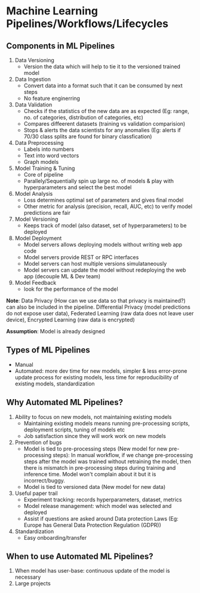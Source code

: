 # Machine Learning Pipelines/Workflows/Lifecycles

## Components in ML Pipelines
1. Data Versioning
    - Version the data which will help to tie it to the versioned trained model
2. Data Ingestion
    - Convert data into a format such that it can be consumed by next steps
    - No feature enginerring
3. Data Validation
    - Checks if the statistics of the new data are as expected (Eg: range, no. of categories, distribution of categories, etc)
    - Compares diffeerent datasets (training vs validation comparision)
    - Stops & alerts the data scientists for any anomalies (Eg: alerts if 70/30 class splits are found for binary classfication)
4. Data Preprocessing
    - Labels into numbers
    - Text into word vectors
    - Graph models
5. Model Training & Tuning
    - Core of pipeline
    - Parallely/Sequentially spin up large no. of models & play with hyperparameters and select the best model
6. Model Analysis
    - Loss determines optimal set of parameters and gives final model
    - Other metric for analysis (precision, recall, AUC, etc) to verify model predictions are fair
7. Model Versioning
    - Keeps track of model (also dataset, set of hyperparameters) to be deployed
8. Model Deployment
    - Model servers allows deploying models without writing web app code
    - Model servers provide REST or RPC interfaces
    - Model servers can host multiple versions simulataneously
    - Model servers can update the model without redeploying the web app (decouple ML & Dev team)
9. Model Feedback
    - look for the performance of the model

**Note**: Data Privacy (How can we use data so that privacy is maintained?) can also be included in the pipeline. Differential Privacy (model predictions do not expose user data), Federated Learning (raw data does not leave user device), Encrypted Learning (raw data is encrypted)

**Assumption**: Model is already designed


## Types of ML Pipelines
- Manual
- Automated: more dev time for new models, simpler & less error-prone update process for existing models, less time for reproducibility of existing models, standardization

## Why Automated ML Pipelines?
1. Ability to focus on new models, not maintaining existing models
    - Maintaining existing models means running pre-processing scripts, deployment scripts, tuning of models etc
    - Job satisfaction since they will work work on new models
2. Prevention of bugs
    - Model is tied to pre-processing steps (New model for new pre-processing steps): In manual workflow, if we change pre-processing steps after the model was trained without retraining the model, then there is mismatch in pre-processing steps during training and inference time. Model won't complain about it but it is incorrect/buggy. 
    - Model is tied to versioned data (New model for new data)
3. Useful paper trail
    - Experiment tracking: records hyperparameters, dataset, metrics
    - Model release management: which model was selected and deployed
    - Assist if questions are asked around Data protection Laws (Eg: Europe has General Data Protection Regulation (GDPR))
4. Standardization
    - Easy onboarding/transfer   
    
## When to use Automated ML Pipelines?
1. When model has user-base: continuous update of the model is necessary
2. Large projects
